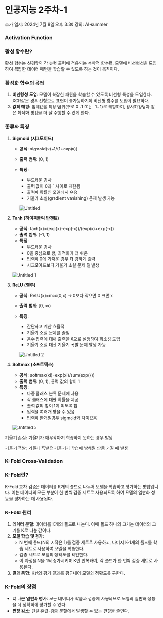 # 인공지능 2주차-1

추가 일시: 2024년 7월 8일 오후 3:30
강의: AI-summer

### Activation Function

### 활성 함수란?

활성 함수는 신경망의 각 뉴런 출력에 적용되는 수학적 함수로, 모델에 비선형성을 도입하여 복잡한 데이터 패턴을 학습할 수 있도록 하는 것이 목적이다.

### 활성화 함수의 목적

1. **비선형성 도입**: 모델이 복잡한 패턴을 학습할 수 있도록 비선형 특성을 도입한다. XOR같은 경우 선형으로 표현이 불가능하기에 비선형 함수를 도입이 필요하다.
2. **값의 매핑**: 입력값을 특정 범위(주로 0~1 또는 -1~1)로 매핑하여, 경사하강법과 같은 최적화 방법을 더 잘 수행할 수 있게 한다.

### 종류와 특징

1. **Sigmoid (시그모이드)**
    - **공식**: sigmoid(x)=1/(1+exp(x))
    - **출력 범위**: (0, 1)
    - **특징**:
        - 부드러운 경사
        - 출력 값이 0과 1 사이로 제한됨
        - 출력이 확률인 모델에서 유용
        - 기울기 소실(gradient vanishing) 문제 발생 가능
        
        ![Untitled](https://github.com/IMS-STUDY/2024_Summer_AI_Study/assets/127017020/93135356-9162-42bb-895d-208edfc7a58b)
        
2. **Tanh (하이퍼볼릭 탄젠트)**
    - **공식**: tanh(x)=(exp(x)-exp(-x))/(exp(x)+exp(-x))
    - **출력 범위**: (-1, 1)
    - **특징**:
        - 부드러운 경사
        - 0을 중심으로 함, 최적화가 더 쉬움
        - 입력이 0에 가까운 경우 더 강하게 출력
        - 시그모이드보다 기울기 소실 문제 덜 발생
    
    ![Untitled 1](https://github.com/IMS-STUDY/2024_Summer_AI_Study/assets/127017020/99a4b5a0-419e-473a-9e62-907ac233fa76)
    
3. **ReLU (렐루)**
    - **공식**: ReLU(x)=max(0,x) → 0보다 작으면 0 크면 x
    - **출력 범위**: [0, ∞)
    - **특징**:
        - 간단하고 계산 효율적
        - 기울기 소실 문제를 줄임
        - 음수 입력에 대해 출력을 0으로 설정하여 희소성 도입
        - 기울기 소실 대신 기울기 폭발 문제 발생 가능
        
        ![Untitled 2](https://github.com/IMS-STUDY/2024_Summer_AI_Study/assets/127017020/975aa23c-44b1-438f-a604-0f93bd09c6dc)
        
4. **Softmax (소프트맥스)**
    - **공식**: softmax(xi)=exp(xi)/sum(exp(x))
    - **출력 범위**: (0, 1), 출력 값의 합이 1
    - **특징**:
        - 다중 클래스 분류 문제에 사용
        - 각 클래스에 대한 확률을 제공
        - 출력 값의 합이 1이 되도록 함
        - 입력을 여러개 받을 수 있음
        - 입력이 한개일경우 sigmoid와 차이없음
    
    ![Untitled 3](https://github.com/IMS-STUDY/2024_Summer_AI_Study/assets/127017020/b3c777a1-8563-43f5-8a47-87576491d197)

기울기 손실: 기울기가 매우작아져 학습하지 못하는 경우 발생 

기울기 폭발: 기울기 폭발은 기울기가 학습에 방해될 만큼 커질 때 발생

### K-Fold Cross-Validation

### K-Fold란?

K-Fold 교차 검증은 데이터를 K개의 폴드로 나누어 모델을 학습하고 평가하는 방법입니다. 이는 데이터의 모든 부분이 한 번씩 검증 세트로 사용되도록 하여 모델의 일반화 성능을 평가하는 데 사용된다.

### K-Fold 원리

1. **데이터 분할**: 데이터를 K개의 폴드로 나눈다. 이때 폴드 하나의 크기는 데이터의 크기를 K로 나눈 값이다.
2. **모델 학습 및 평가**:
    - N 번째 폴드(N의 시작은 1)를 검증 세트로 사용하고, 나머지 K-1개의 폴드를 학습 세트로 사용하여 모델을 학습한다.
    - 검증 세트로 모델의 정확도를 확인한다.
    - 이 과정을 N을 1씩 증가시키며 K번 반복하여, 각 폴드가 한 번씩 검증 세트로 사용된다.
3. **결과 통합**: K번의 평가 결과를 평균내어 모델의 정확도를 구한다.

### K-Fold의 장점

- **더 나은 일반화 평가**: 모든 데이터가 학습과 검증에 사용되므로 모델의 일반화 성능을 더 정확하게 평가할 수 있다.
- **편향 감소**: 단일 훈련-검증 분할에서 발생할 수 있는 편향을 줄인다.